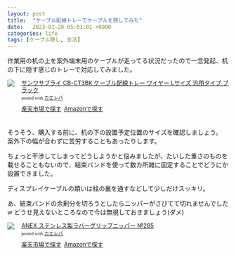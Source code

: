 ```yaml
---
layout: post
title:  "ケーブル配線トレーでケーブルを隠してみた"
date:   2023-01-28 05:01:01 +0900
categories: life
tags: [ケーブル隠し, 生活]
---
```

作業用の机の上を案外端末用のケーブルが走ってる状況だったので一念発起、机の下に隠す感じのトレーで対応してみました。

<div class="kaerebalink-box" style="text-align:left;padding-bottom:20px;font-size:small;zoom: 1;overflow: hidden;"><div class="kaerebalink-image" style="float:left;margin:0 15px 10px 0;"><a href="//af.moshimo.com/af/c/click?a_id=920706&p_id=54&pc_id=54&pl_id=616&s_v=b5Rz2P0601xu&url=https%3A%2F%2Fproduct.rakuten.co.jp%2Fproduct%2F-%2F4bd1312b3833c61a32dcf61b08bad649%2F" target="_blank" ><img src="https://thumbnail.image.rakuten.co.jp/ran/img/1001/0004/969/887/194/416/10010004969887194416_1.jpg?_ex=320x320" style="border: none;" /></a><img src="//i.moshimo.com/af/i/impression?a_id=920706&p_id=54&pc_id=54&pl_id=616" width="1" height="1" style="border:none;"></div><div class="kaerebalink-info" style="line-height:120%;zoom: 1;overflow: hidden;"><div class="kaerebalink-name" style="margin-bottom:10px;line-height:120%"><a href="//af.moshimo.com/af/c/click?a_id=920706&p_id=54&pc_id=54&pl_id=616&s_v=b5Rz2P0601xu&url=https%3A%2F%2Fproduct.rakuten.co.jp%2Fproduct%2F-%2F4bd1312b3833c61a32dcf61b08bad649%2F" target="_blank" >サンワサプライ CB-CT3BK ケーブル配線トレー ワイヤー Lサイズ 汎用タイプ ブラック</a><img src="//i.moshimo.com/af/i/impression?a_id=920706&p_id=54&pc_id=54&pl_id=616" width="1" height="1" style="border:none;"><div class="kaerebalink-powered-date" style="font-size:8pt;margin-top:5px;font-family:verdana;line-height:120%">posted with <a href="https://kaereba.com" rel="nofollow" target="_blank">カエレバ</a></div></div><div class="kaerebalink-detail" style="margin-bottom:5px;"></div><div class="kaerebalink-link1" style="margin-top:10px;"><div class="shoplinkrakuten" style="display:inline;margin-right:5px"><a href="//af.moshimo.com/af/c/click?a_id=920706&p_id=54&pc_id=54&pl_id=616&s_v=b5Rz2P0601xu&url=https%3A%2F%2Fproduct.rakuten.co.jp%2Fproduct%2F-%2F4bd1312b3833c61a32dcf61b08bad649%2F" target="_blank" >楽天市場で探す</a><img src="//i.moshimo.com/af/i/impression?a_id=920706&p_id=54&pc_id=54&pl_id=616" width="1" height="1" style="border:none;"></div><div class="shoplinkamazon" style="display:inline;margin-right:5px"><a href="//af.moshimo.com/af/c/click?a_id=920708&p_id=170&pc_id=185&pl_id=4062&s_v=b5Rz2P0601xu&url=https%3A%2F%2Fwww.amazon.co.jp%2Fgp%2Fsearch%3Fkeywords%3DCB-CT3BK%26__mk_ja_JP%3D%25E3%2582%25AB%25E3%2582%25BF%25E3%2582%25AB%25E3%2583%258A" target="_blank" >Amazonで探す</a><img src="//i.moshimo.com/af/i/impression?a_id=920708&p_id=170&pc_id=185&pl_id=4062" width="1" height="1" style="border:none;"></div></div></div><div class="booklink-footer" style="clear: left"></div></div>

そうそう、購入する前に、机の下の設置予定位置のサイズを確認しましょう。
案外下の幅が合わずに苦労することもあったりします。

ちょっと干渉してしまってどうしようかと悩みましたが、たいした重さのものを載せることもないので、結束バンドを使って数カ所雑に固定することでどうにか設置できました。

ディスプレイケーブルの類いは柱の裏を通すなどして少しだけスッキリ。

あ、結束バンドの余剰分を切ろうとしたらニッパーがさびてて切れませんでしたw どうせ見えないところなので今は無視しておきましょう(ダメ)

<div class="kaerebalink-box" style="text-align:left;padding-bottom:20px;font-size:small;zoom: 1;overflow: hidden;"><div class="kaerebalink-image" style="float:left;margin:0 15px 10px 0;"><a href="//af.moshimo.com/af/c/click?a_id=920706&p_id=54&pc_id=54&pl_id=616&s_v=b5Rz2P0601xu&url=https%3A%2F%2Fproduct.rakuten.co.jp%2Fproduct%2F-%2Fa3c7c34382db8ffd947cc05143a22eb3%2F" target="_blank" ><img src="https://thumbnail.image.rakuten.co.jp/ran/img/1001/0004/962/485/095/123/10010004962485095123_1.jpg?_ex=64x64" style="border: none;" /></a><img src="//i.moshimo.com/af/i/impression?a_id=920706&p_id=54&pc_id=54&pl_id=616" width="1" height="1" style="border:none;"></div><div class="kaerebalink-info" style="line-height:120%;zoom: 1;overflow: hidden;"><div class="kaerebalink-name" style="margin-bottom:10px;line-height:120%"><a href="//af.moshimo.com/af/c/click?a_id=920706&p_id=54&pc_id=54&pl_id=616&s_v=b5Rz2P0601xu&url=https%3A%2F%2Fproduct.rakuten.co.jp%2Fproduct%2F-%2Fa3c7c34382db8ffd947cc05143a22eb3%2F" target="_blank" >ANEX  ステンレス製ラバーグリップニッパー №285</a><img src="//i.moshimo.com/af/i/impression?a_id=920706&p_id=54&pc_id=54&pl_id=616" width="1" height="1" style="border:none;"><div class="kaerebalink-powered-date" style="font-size:8pt;margin-top:5px;font-family:verdana;line-height:120%">posted with <a href="https://kaereba.com" rel="nofollow" target="_blank">カエレバ</a></div></div><div class="kaerebalink-detail" style="margin-bottom:5px;"></div><div class="kaerebalink-link1" style="margin-top:10px;"><div class="shoplinkrakuten" style="display:inline;margin-right:5px"><a href="//af.moshimo.com/af/c/click?a_id=920706&p_id=54&pc_id=54&pl_id=616&s_v=b5Rz2P0601xu&url=https%3A%2F%2Fproduct.rakuten.co.jp%2Fproduct%2F-%2Fa3c7c34382db8ffd947cc05143a22eb3%2F" target="_blank" >楽天市場で探す</a><img src="//i.moshimo.com/af/i/impression?a_id=920706&p_id=54&pc_id=54&pl_id=616" width="1" height="1" style="border:none;"></div><div class="shoplinkamazon" style="display:inline;margin-right:5px"><a href="//af.moshimo.com/af/c/click?a_id=920708&p_id=170&pc_id=185&pl_id=4062&s_v=b5Rz2P0601xu&url=https%3A%2F%2Fwww.amazon.co.jp%2Fgp%2Fsearch%3Fkeywords%3D%25E3%2583%258B%25E3%2583%2583%25E3%2583%2591%25E3%2583%25BC%26__mk_ja_JP%3D%25E3%2582%25AB%25E3%2582%25BF%25E3%2582%25AB%25E3%2583%258A" target="_blank" >Amazonで探す</a><img src="//i.moshimo.com/af/i/impression?a_id=920708&p_id=170&pc_id=185&pl_id=4062" width="1" height="1" style="border:none;"></div></div></div><div class="booklink-footer" style="clear: left"></div></div>

